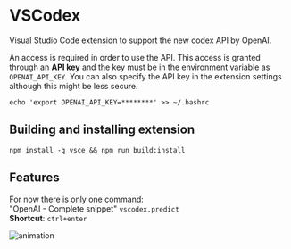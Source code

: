 # VSCodex

Visual Studio Code extension to support the new codex API by OpenAI.

An access is required in order to use the API. This access is granted through an **API key** and the key must be in the environment variable as `OPENAI_API_KEY`. You can also specify the API key in the extension settings although this might be less secure.

```
echo 'export OPENAI_API_KEY=********' >> ~/.bashrc
```

## Building and installing extension

```
npm install -g vsce && npm run build:install
```


## Features

For now there is only one command:\
"OpenAI - Complete snippet" `vscodex.predict`\
**Shortcut**: `ctrl+enter`

![animation](assets/animation.gif)
